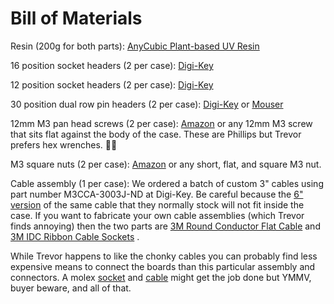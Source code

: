 # Bill of Materials

Resin (200g for both parts): [AnyCubic Plant-based UV Resin](https://www.anycubic.com/collections/uv-resin/products/anycubic-plant-based-uv-resin)

16 position socket headers (2 per case): [Digi-Key](https://www.digikey.com/en/products/detail/PPTC161LFBN-RC/S7014-ND/810154)

12 position socket headers (2 per case): [Digi-Key](https://www.digikey.com/en/products/detail/PPTC121LFBN-RC/S6100-ND/807231)

30 position dual row pin headers (2 per case): [Digi-Key](https://www.digikey.com/en/products/detail/3m/D2530-6002-AR/1886318) or [Mouser](https://www.mouser.com/ProductDetail/517-D2530-6002-AR)

12mm M3 pan head screws (2 per case): [Amazon](https://www.amazon.com/Yootop-M3x12mm-Stainless-Phillips-Fastener/dp/B07HD34562/) or any 12mm M3 screw that sits flat against the body of the case. These are Phillips but Trevor prefers hex wrenches. 🤷‍♂️

M3 square nuts (2 per case): [Amazon](https://www.amazon.com/100pack-STAINLESS-STEEL-SQUARE-M3x5-4x1-8/dp/B07G9TTZDB/) or any short, flat, and square M3 nut.

Cable assembly (1 per case): We ordered a batch of custom 3" cables using part number M3CCA-3003J-ND at Digi-Key. Be careful because the [6" version](https://www.digikey.com/en/products/detail/3m/M3CCA-3006J/230853?s=N4IgTCBcDaILIGYDCSCCBaBAGLA2AUugHIAiIAugL5A) of the same cable that they normally stock will not fit inside the case. If you want to fabricate your own cable assemblies (which Trevor finds annoying) then the two parts are [3M Round Conductor Flat Cable](https://www.3m.com/3M/en_US/company-us/all-3m-products/?N=5002385+3290278560&rt=rud) and [3M IDC Ribbon Cable Sockets](https://www.3m.com/3M/en_US/company-us/all-3m-products/~/d/b00038599/) .

While Trevor happens to like the chonky cables you can probably find less expensive means to connect the boards than this particular assembly and connectors. A molex [socket](https://www.mouser.com/ProductDetail/538-501951-3030) and [cable](https://www.mouser.com/ProductDetail/538-15166-0319) might get the job done but YMMV, buyer beware, and all of that.
